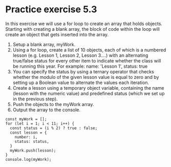 # Practice exercise 5.3
In this exercise we will use a for loop to create an array that holds objects. Starting
with creating a blank array, the block of code within the loop will create an object
that gets inserted into the array.
1. Setup a blank array, myWork.
2. Using a for loop, create a list of 10 objects, each of which is a numbered
lesson (e.g. Lesson 1, Lesson 2, Lesson 3….) with an alternating true/false
status for every other item to indicate whether the class will be running this
year. For example:
name: 'Lesson 1', status: true
3. You can specify the status by using a ternary operator that checks whether
the modulo of the given lesson value is equal to zero and by setting up a
Boolean value to alternate the values each iteration.
4. Create a lesson using a temporary object variable, containing the name
(lesson with the numeric value) and predefined status (which we set up in
the previous step).
5. Push the objects to the myWork array.
6. Output the array to the console.

```
const myWork = [];
for (let i = 1; i < 11; i++) {
  const status = (i % 2) ? true : false;
  const lesson = {
    number: i,
    status: status,
  }
  myWork.push(lesson);
}
console.log(myWork);
```